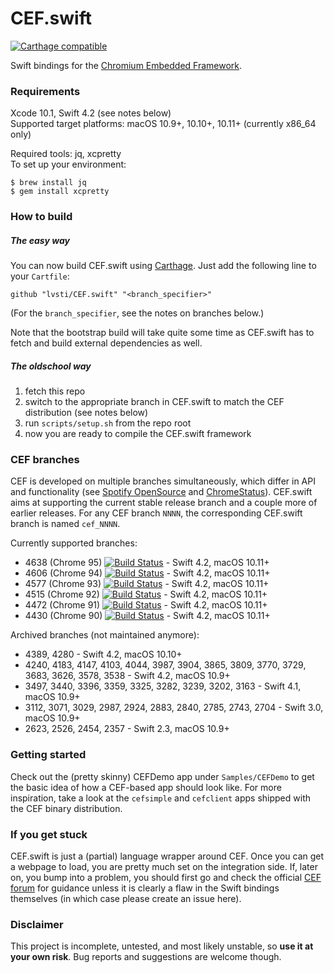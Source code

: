 # CEF.swift

[![Carthage compatible](https://img.shields.io/badge/Carthage-compatible-brightgreen.svg)](https://github.com/Carthage/Carthage)

Swift bindings for the [Chromium Embedded Framework](https://bitbucket.org/chromiumembedded/cef/).

### Requirements

Xcode 10.1, Swift 4.2 (see notes below)<br/>
Supported target platforms: macOS 10.9+, 10.10+, 10.11+ (currently x86_64 only)

Required tools: jq, xcpretty<br/>
To set up your environment:

```
$ brew install jq
$ gem install xcpretty
```

### How to build

##### The easy way

You can now build CEF.swift using [Carthage](https://github.com/Carthage/Carthage). Just add the following line to your `Cartfile`:

```
github "lvsti/CEF.swift" "<branch_specifier>"
```

(For the `branch_specifier`, see the notes on branches below.)

Note that the bootstrap build will take quite some time as CEF.swift has to fetch and build external dependencies as well.

##### The oldschool way

1. fetch this repo
2. switch to the appropriate branch in CEF.swift to match the CEF distribution (see notes below)
3. run `scripts/setup.sh` from the repo root
4. now you are ready to compile the CEF.swift framework

### CEF branches

CEF is developed on multiple branches simultaneously, which differ in API and functionality (see [Spotify OpenSource](https://cef-builds.spotifycdn.com/index.html) and [ChromeStatus](https://www.chromestatus.com/features)). CEF.swift aims at supporting the current stable release branch and a couple more of earlier releases. For any CEF branch `NNNN`, the corresponding CEF.swift branch is named `cef_NNNN`.

Currently supported branches: 

- 4638 (Chrome 95) [![Build Status](https://travis-ci.org/lvsti/CEF.swift.svg?branch=cef_4638)](https://app.travis-ci.com/github/lvsti/CEF.swift) - Swift 4.2, macOS 10.11+
- 4606 (Chrome 94) [![Build Status](https://travis-ci.org/lvsti/CEF.swift.svg?branch=cef_4606)](https://app.travis-ci.com/github/lvsti/CEF.swift) - Swift 4.2, macOS 10.11+
- 4577 (Chrome 93) [![Build Status](https://travis-ci.org/lvsti/CEF.swift.svg?branch=cef_4577)](https://app.travis-ci.com/github/lvsti/CEF.swift) - Swift 4.2, macOS 10.11+
- 4515 (Chrome 92) [![Build Status](https://travis-ci.org/lvsti/CEF.swift.svg?branch=cef_4515)](https://app.travis-ci.com/github/lvsti/CEF.swift) - Swift 4.2, macOS 10.11+
- 4472 (Chrome 91) [![Build Status](https://travis-ci.org/lvsti/CEF.swift.svg?branch=cef_4472)](https://app.travis-ci.com/github/lvsti/CEF.swift) - Swift 4.2, macOS 10.11+
- 4430 (Chrome 90) [![Build Status](https://travis-ci.org/lvsti/CEF.swift.svg?branch=cef_4430)](https://app.travis-ci.com/github/lvsti/CEF.swift) - Swift 4.2, macOS 10.11+

Archived branches (not maintained anymore):

- 4389, 4280 - Swift 4.2, macOS 10.10+
- 4240, 4183, 4147, 4103, 4044, 3987, 3904, 3865, 3809, 3770, 3729, 3683, 3626, 3578, 3538 - Swift 4.2, macOS 10.9+
- 3497, 3440, 3396, 3359, 3325, 3282, 3239, 3202, 3163 - Swift 4.1, macOS 10.9+
- 3112, 3071, 3029, 2987, 2924, 2883, 2840, 2785, 2743, 2704 - Swift 3.0, macOS 10.9+
- 2623, 2526, 2454, 2357 - Swift 2.3, macOS 10.9+

### Getting started

Check out the (pretty skinny) CEFDemo app under `Samples/CEFDemo` to get the basic idea of how a CEF-based app should look like. For more inspiration, take a look at the `cefsimple` and `cefclient` apps shipped with the CEF binary distribution.

### If you get stuck

CEF.swift is just a (partial) language wrapper around CEF. Once you can get a webpage to load, you are pretty much set on the integration side. If, later on, you bump into a problem, you should first go and check the official [CEF forum](https://magpcss.org/ceforum/) for guidance unless it is clearly a flaw in the Swift bindings themselves (in which case please create an issue here).

### Disclaimer

This project is incomplete, untested, and most likely unstable, so **use it at your own risk**. Bug reports and suggestions are welcome though.
